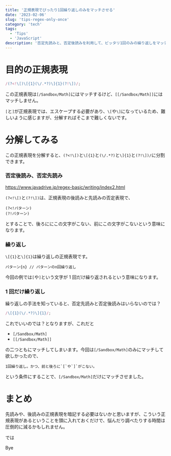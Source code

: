 ```yaml
---
title: '正規表現でぴったり1回繰り返しのみをマッチさせる'
date: '2023-02-06'
slug: 'tips-regex-only-once'
category: 'tech'
tags:
  - 'Tips'
  - 'JavaScript'
description: '否定先読みと、否定後読みを利用して、ピッタリ1回のみの繰り返しをマッチさせ、2回の繰り返しはマッチさせない正規表現を紹介します。'
---
```


# 目的の正規表現

```javascript:sample.js
/(?<!\[)\[{1}(\/.*?)\]{1}(?!\])/;
```

この正規表現は`[/Sandbox/Math]`にはマッチするけど、`[[/Sandbox/Math]]`にはマッチしません。

`[`と`]`が正規表現では、エスケープする必要があり、`\[`や`\]`になっているため、難しいように感じますが、分解すればそこまで難しくないです。

# 分解してみる

この正規表現を分解すると、`(?<!\[)`と`\[{1}`と`(\/.*?)`と`\]{1}`と`(?!\])/`に分割できます。

### 否定後読み、否定先読み

https://www.javadrive.jp/regex-basic/writing/index2.html

`(?<!\[)`と`(?!\])`は、正規表現の後読みと先読みの否定表現で、

```
(?<!パターン)
(?!パターン)
```

とすることで、後ろににこの文字がこない、前にこの文字がこないという意味になります。

### 繰り返し

`\[{1}`と`\]{1}`は繰り返しの正規表現です。

```
パターン{n} // パターンのn回繰り返し
```

今回の例では`[`や`]`という文字が 1 回だけ繰り返されるという意味になります。

### 1 回だけ繰り返し

繰り返しの手法を知っていると、否定先読みと否定後読みはいらないのでは？

```javascript:sample.js
/\[{1}(\/.*?)\]{1}/;
```

これでいいのでは？となりますが、これだと

- `[/Sandbox/Math]`
- `[[/Sandbox/Math]]`

の二つともにマッチしてしまいます。今回は`[/Sandbox/Math]`のみにマッチして欲しかったので、

```
1回繰り返し。かつ、前と後ろに`[`や`]`がこない。
```

という条件にすることで、`[/Sandbox/Math]`だけにマッチさせました。

# まとめ

先読みや、後読みの正規表現を暗記する必要はないかと思いますが、こういう正規表現があるということを頭に入れておくだけで、悩んだり調べたりする時間は圧倒的に減るかもしれません。

では

Bye
